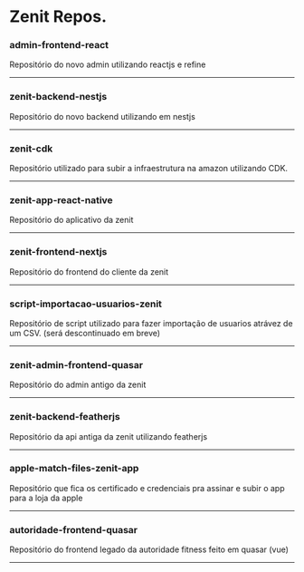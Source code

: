 # Zenit Repos.

### admin-frontend-react
Repositório do novo admin utilizando reactjs e refine

-----

### zenit-backend-nestjs
Repositório do novo backend utilizando em nestjs

-----

### zenit-cdk
Repositório utilizado para subir a infraestrutura na amazon utilizando CDK.

-----

### zenit-app-react-native
Repositório do aplicativo da zenit

-----

### zenit-frontend-nextjs
Repositório do frontend do cliente da zenit

-----


### script-importacao-usuarios-zenit
Repositório de script utilizado para fazer importação de usuarios atrávez de um CSV. (será descontinuado em breve)

-----

### zenit-admin-frontend-quasar
Repositório do admin antigo da zenit

-----

### zenit-backend-featherjs
Repositório da api antiga da zenit utilizando featherjs

-----

### apple-match-files-zenit-app 
Repositório que fica os certificado e credenciais pra assinar e subir o app para a loja da apple

-----

### autoridade-frontend-quasar
Repositório do frontend legado da autoridade fitness feito em quasar (vue)

-----
